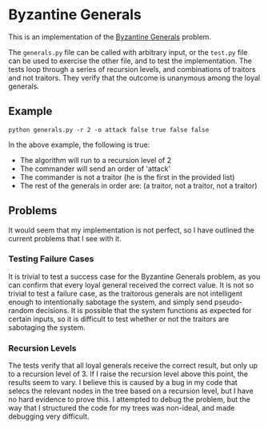 # Byzantine Generals

This is an implementation of the [Byzantine Generals](https://marknelson.us/posts/2007/07/23/byzantine.html) problem.

The `generals.py` file can be called with arbitrary input, or the `test.py` file can be used to exercise the other file, and to test the implementation. The tests loop through a series of recursion levels, and combinations of traitors and not traitors. They verify that the outcome is unanymous among the loyal generals.

## Example

`python generals.py -r 2 -o attack false true false false`

In the above example, the following is true:
 - The algorithm will run to a recursion level of 2
 - The commander will send an order of 'attack'
 - The commander is not a traitor (he is the first in the provided list)
 - The rest of the generals in order are: (a traitor, not a traitor, not a traitor)

## Problems

It would seem that my implementation is not perfect, so I have outlined the current problems that I see with it.

### Testing Failure Cases

It is trivial to test a success case for the Byzantine Generals problem, as you can confirm that every loyal general received the correct value. It is not so trivial to test a failure case, as the traitorous generals are not intelligent enough to intentionally sabotage the system, and simply send pseudo-random decisions. It is possible that the system functions as expected for certain inputs, so it is difficult to test whether or not the traitors are sabotaging the system.

### Recursion Levels

The tests verify that all loyal generals receive the correct result, but only up to a recursion level of 3. If I raise the recursion level above this point, the results seem to vary. I believe this is caused by a bug in my code that selecs the relevant nodes in the tree based on a recursion level, but I have no hard evidence to prove this. I attempted to debug the problem, but the way that I structured the code for my trees was non-ideal, and made debugging very difficult.